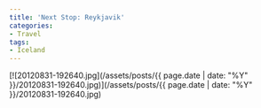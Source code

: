 ```yaml
---
title: 'Next Stop: Reykjavik'
categories:
- Travel
tags:
- Iceland
---
```


[![20120831-192640.jpg](/assets/posts/{{ page.date | date: "%Y" }}/20120831-192640.jpg)](/assets/posts/{{ page.date | date: "%Y" }}/20120831-192640.jpg)
